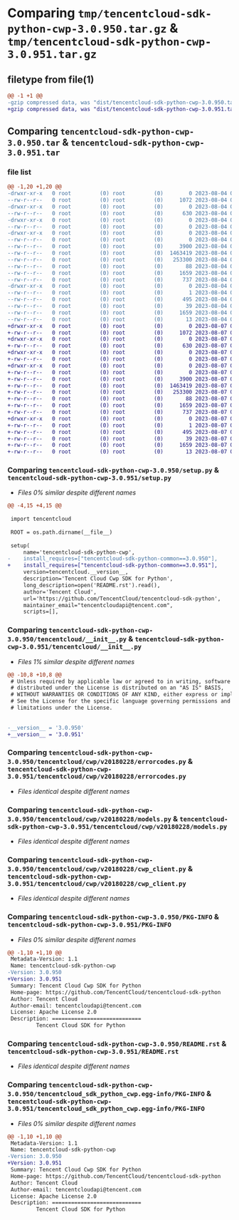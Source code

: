 # Comparing `tmp/tencentcloud-sdk-python-cwp-3.0.950.tar.gz` & `tmp/tencentcloud-sdk-python-cwp-3.0.951.tar.gz`

## filetype from file(1)

```diff
@@ -1 +1 @@
-gzip compressed data, was "dist/tencentcloud-sdk-python-cwp-3.0.950.tar", last modified: Fri Aug  4 00:24:23 2023, max compression
+gzip compressed data, was "dist/tencentcloud-sdk-python-cwp-3.0.951.tar", last modified: Mon Aug  7 00:24:16 2023, max compression
```

## Comparing `tencentcloud-sdk-python-cwp-3.0.950.tar` & `tencentcloud-sdk-python-cwp-3.0.951.tar`

### file list

```diff
@@ -1,20 +1,20 @@
-drwxr-xr-x   0 root         (0) root         (0)        0 2023-08-04 00:24:23.000000 tencentcloud-sdk-python-cwp-3.0.950/
--rw-r--r--   0 root         (0) root         (0)     1072 2023-08-04 00:24:23.000000 tencentcloud-sdk-python-cwp-3.0.950/setup.py
-drwxr-xr-x   0 root         (0) root         (0)        0 2023-08-04 00:24:23.000000 tencentcloud-sdk-python-cwp-3.0.950/tencentcloud/
--rw-r--r--   0 root         (0) root         (0)      630 2023-08-04 00:24:23.000000 tencentcloud-sdk-python-cwp-3.0.950/tencentcloud/__init__.py
-drwxr-xr-x   0 root         (0) root         (0)        0 2023-08-04 00:24:23.000000 tencentcloud-sdk-python-cwp-3.0.950/tencentcloud/cwp/
--rw-r--r--   0 root         (0) root         (0)        0 2023-08-04 00:24:23.000000 tencentcloud-sdk-python-cwp-3.0.950/tencentcloud/cwp/__init__.py
-drwxr-xr-x   0 root         (0) root         (0)        0 2023-08-04 00:24:23.000000 tencentcloud-sdk-python-cwp-3.0.950/tencentcloud/cwp/v20180228/
--rw-r--r--   0 root         (0) root         (0)        0 2023-08-04 00:24:23.000000 tencentcloud-sdk-python-cwp-3.0.950/tencentcloud/cwp/v20180228/__init__.py
--rw-r--r--   0 root         (0) root         (0)     3900 2023-08-04 00:24:23.000000 tencentcloud-sdk-python-cwp-3.0.950/tencentcloud/cwp/v20180228/errorcodes.py
--rw-r--r--   0 root         (0) root         (0)  1463419 2023-08-04 00:24:23.000000 tencentcloud-sdk-python-cwp-3.0.950/tencentcloud/cwp/v20180228/models.py
--rw-r--r--   0 root         (0) root         (0)   253300 2023-08-04 00:24:23.000000 tencentcloud-sdk-python-cwp-3.0.950/tencentcloud/cwp/v20180228/cwp_client.py
--rw-r--r--   0 root         (0) root         (0)       88 2023-08-04 00:24:23.000000 tencentcloud-sdk-python-cwp-3.0.950/setup.cfg
--rw-r--r--   0 root         (0) root         (0)     1659 2023-08-04 00:24:23.000000 tencentcloud-sdk-python-cwp-3.0.950/PKG-INFO
--rw-r--r--   0 root         (0) root         (0)      737 2023-08-04 00:24:23.000000 tencentcloud-sdk-python-cwp-3.0.950/README.rst
-drwxr-xr-x   0 root         (0) root         (0)        0 2023-08-04 00:24:23.000000 tencentcloud-sdk-python-cwp-3.0.950/tencentcloud_sdk_python_cwp.egg-info/
--rw-r--r--   0 root         (0) root         (0)        1 2023-08-04 00:24:23.000000 tencentcloud-sdk-python-cwp-3.0.950/tencentcloud_sdk_python_cwp.egg-info/dependency_links.txt
--rw-r--r--   0 root         (0) root         (0)      495 2023-08-04 00:24:23.000000 tencentcloud-sdk-python-cwp-3.0.950/tencentcloud_sdk_python_cwp.egg-info/SOURCES.txt
--rw-r--r--   0 root         (0) root         (0)       39 2023-08-04 00:24:23.000000 tencentcloud-sdk-python-cwp-3.0.950/tencentcloud_sdk_python_cwp.egg-info/requires.txt
--rw-r--r--   0 root         (0) root         (0)     1659 2023-08-04 00:24:23.000000 tencentcloud-sdk-python-cwp-3.0.950/tencentcloud_sdk_python_cwp.egg-info/PKG-INFO
--rw-r--r--   0 root         (0) root         (0)       13 2023-08-04 00:24:23.000000 tencentcloud-sdk-python-cwp-3.0.950/tencentcloud_sdk_python_cwp.egg-info/top_level.txt
+drwxr-xr-x   0 root         (0) root         (0)        0 2023-08-07 00:24:16.000000 tencentcloud-sdk-python-cwp-3.0.951/
+-rw-r--r--   0 root         (0) root         (0)     1072 2023-08-07 00:24:16.000000 tencentcloud-sdk-python-cwp-3.0.951/setup.py
+drwxr-xr-x   0 root         (0) root         (0)        0 2023-08-07 00:24:16.000000 tencentcloud-sdk-python-cwp-3.0.951/tencentcloud/
+-rw-r--r--   0 root         (0) root         (0)      630 2023-08-07 00:24:16.000000 tencentcloud-sdk-python-cwp-3.0.951/tencentcloud/__init__.py
+drwxr-xr-x   0 root         (0) root         (0)        0 2023-08-07 00:24:16.000000 tencentcloud-sdk-python-cwp-3.0.951/tencentcloud/cwp/
+-rw-r--r--   0 root         (0) root         (0)        0 2023-08-07 00:24:16.000000 tencentcloud-sdk-python-cwp-3.0.951/tencentcloud/cwp/__init__.py
+drwxr-xr-x   0 root         (0) root         (0)        0 2023-08-07 00:24:16.000000 tencentcloud-sdk-python-cwp-3.0.951/tencentcloud/cwp/v20180228/
+-rw-r--r--   0 root         (0) root         (0)        0 2023-08-07 00:24:16.000000 tencentcloud-sdk-python-cwp-3.0.951/tencentcloud/cwp/v20180228/__init__.py
+-rw-r--r--   0 root         (0) root         (0)     3900 2023-08-07 00:24:16.000000 tencentcloud-sdk-python-cwp-3.0.951/tencentcloud/cwp/v20180228/errorcodes.py
+-rw-r--r--   0 root         (0) root         (0)  1463419 2023-08-07 00:24:16.000000 tencentcloud-sdk-python-cwp-3.0.951/tencentcloud/cwp/v20180228/models.py
+-rw-r--r--   0 root         (0) root         (0)   253300 2023-08-07 00:24:16.000000 tencentcloud-sdk-python-cwp-3.0.951/tencentcloud/cwp/v20180228/cwp_client.py
+-rw-r--r--   0 root         (0) root         (0)       88 2023-08-07 00:24:16.000000 tencentcloud-sdk-python-cwp-3.0.951/setup.cfg
+-rw-r--r--   0 root         (0) root         (0)     1659 2023-08-07 00:24:16.000000 tencentcloud-sdk-python-cwp-3.0.951/PKG-INFO
+-rw-r--r--   0 root         (0) root         (0)      737 2023-08-07 00:24:16.000000 tencentcloud-sdk-python-cwp-3.0.951/README.rst
+drwxr-xr-x   0 root         (0) root         (0)        0 2023-08-07 00:24:16.000000 tencentcloud-sdk-python-cwp-3.0.951/tencentcloud_sdk_python_cwp.egg-info/
+-rw-r--r--   0 root         (0) root         (0)        1 2023-08-07 00:24:16.000000 tencentcloud-sdk-python-cwp-3.0.951/tencentcloud_sdk_python_cwp.egg-info/dependency_links.txt
+-rw-r--r--   0 root         (0) root         (0)      495 2023-08-07 00:24:16.000000 tencentcloud-sdk-python-cwp-3.0.951/tencentcloud_sdk_python_cwp.egg-info/SOURCES.txt
+-rw-r--r--   0 root         (0) root         (0)       39 2023-08-07 00:24:16.000000 tencentcloud-sdk-python-cwp-3.0.951/tencentcloud_sdk_python_cwp.egg-info/requires.txt
+-rw-r--r--   0 root         (0) root         (0)     1659 2023-08-07 00:24:16.000000 tencentcloud-sdk-python-cwp-3.0.951/tencentcloud_sdk_python_cwp.egg-info/PKG-INFO
+-rw-r--r--   0 root         (0) root         (0)       13 2023-08-07 00:24:16.000000 tencentcloud-sdk-python-cwp-3.0.951/tencentcloud_sdk_python_cwp.egg-info/top_level.txt
```

### Comparing `tencentcloud-sdk-python-cwp-3.0.950/setup.py` & `tencentcloud-sdk-python-cwp-3.0.951/setup.py`

 * *Files 0% similar despite different names*

```diff
@@ -4,15 +4,15 @@
 
 import tencentcloud
 
 ROOT = os.path.dirname(__file__)
 
 setup(
     name='tencentcloud-sdk-python-cwp',
-    install_requires=["tencentcloud-sdk-python-common==3.0.950"],
+    install_requires=["tencentcloud-sdk-python-common==3.0.951"],
     version=tencentcloud.__version__,
     description='Tencent Cloud Cwp SDK for Python',
     long_description=open('README.rst').read(),
     author='Tencent Cloud',
     url='https://github.com/TencentCloud/tencentcloud-sdk-python',
     maintainer_email="tencentcloudapi@tencent.com",
     scripts=[],
```

### Comparing `tencentcloud-sdk-python-cwp-3.0.950/tencentcloud/__init__.py` & `tencentcloud-sdk-python-cwp-3.0.951/tencentcloud/__init__.py`

 * *Files 1% similar despite different names*

```diff
@@ -10,8 +10,8 @@
 # Unless required by applicable law or agreed to in writing, software
 # distributed under the License is distributed on an "AS IS" BASIS,
 # WITHOUT WARRANTIES OR CONDITIONS OF ANY KIND, either express or implied.
 # See the License for the specific language governing permissions and
 # limitations under the License.
 
 
-__version__ = '3.0.950'
+__version__ = '3.0.951'
```

### Comparing `tencentcloud-sdk-python-cwp-3.0.950/tencentcloud/cwp/v20180228/errorcodes.py` & `tencentcloud-sdk-python-cwp-3.0.951/tencentcloud/cwp/v20180228/errorcodes.py`

 * *Files identical despite different names*

### Comparing `tencentcloud-sdk-python-cwp-3.0.950/tencentcloud/cwp/v20180228/models.py` & `tencentcloud-sdk-python-cwp-3.0.951/tencentcloud/cwp/v20180228/models.py`

 * *Files identical despite different names*

### Comparing `tencentcloud-sdk-python-cwp-3.0.950/tencentcloud/cwp/v20180228/cwp_client.py` & `tencentcloud-sdk-python-cwp-3.0.951/tencentcloud/cwp/v20180228/cwp_client.py`

 * *Files identical despite different names*

### Comparing `tencentcloud-sdk-python-cwp-3.0.950/PKG-INFO` & `tencentcloud-sdk-python-cwp-3.0.951/PKG-INFO`

 * *Files 0% similar despite different names*

```diff
@@ -1,10 +1,10 @@
 Metadata-Version: 1.1
 Name: tencentcloud-sdk-python-cwp
-Version: 3.0.950
+Version: 3.0.951
 Summary: Tencent Cloud Cwp SDK for Python
 Home-page: https://github.com/TencentCloud/tencentcloud-sdk-python
 Author: Tencent Cloud
 Author-email: tencentcloudapi@tencent.com
 License: Apache License 2.0
 Description: ============================
         Tencent Cloud SDK for Python
```

### Comparing `tencentcloud-sdk-python-cwp-3.0.950/README.rst` & `tencentcloud-sdk-python-cwp-3.0.951/README.rst`

 * *Files identical despite different names*

### Comparing `tencentcloud-sdk-python-cwp-3.0.950/tencentcloud_sdk_python_cwp.egg-info/PKG-INFO` & `tencentcloud-sdk-python-cwp-3.0.951/tencentcloud_sdk_python_cwp.egg-info/PKG-INFO`

 * *Files 0% similar despite different names*

```diff
@@ -1,10 +1,10 @@
 Metadata-Version: 1.1
 Name: tencentcloud-sdk-python-cwp
-Version: 3.0.950
+Version: 3.0.951
 Summary: Tencent Cloud Cwp SDK for Python
 Home-page: https://github.com/TencentCloud/tencentcloud-sdk-python
 Author: Tencent Cloud
 Author-email: tencentcloudapi@tencent.com
 License: Apache License 2.0
 Description: ============================
         Tencent Cloud SDK for Python
```

